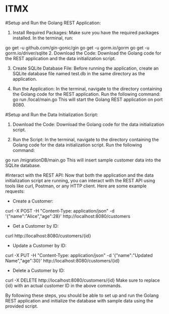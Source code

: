 # ITMX
#Setup and Run the Golang REST Application:
1. Install Required Packages:
Make sure you have the required packages installed. In the terminal, run:

go get -u github.com/gin-gonic/gin
go get -u gorm.io/gorm
go get -u gorm.io/driver/sqlite
2. Download the Code:
Download the Golang code for the REST application and the data initialization script.

3. Create SQLite Database File:
Before running the application, create an SQLite database file named test.db in the same directory as the application.

4. Run the Application:
In the terminal, navigate to the directory containing the Golang code for the REST application. Run the following command:
go run /local/main.go
This will start the Golang REST application on port 8080.

#Setup and Run the Data Initialization Script:
1. Download the Code:
Download the Golang code for the data initialization script.

2. Run the Script:
In the terminal, navigate to the directory containing the Golang code for the data initialization script. Run the following command:

go run /migrationDB/main.go
This will insert sample customer data into the SQLite database.

#Interact with the REST API:
Now that both the application and the data initialization script are running, you can interact with the REST API using tools like curl, Postman, or any HTTP client. Here are some example requests:

- Create a Customer:

curl -X POST -H "Content-Type: application/json" -d '{"name":"Alice","age":28}' http://localhost:8080/customers

- Get a Customer by ID:

curl http://localhost:8080/customers/{id}

- Update a Customer by ID:

curl -X PUT -H "Content-Type: application/json" -d '{"name":"Updated Name","age":30}' http://localhost:8080/customers/{id}

- Delete a Customer by ID:

curl -X DELETE http://localhost:8080/customers/{id}
Make sure to replace {id} with an actual customer ID in the above commands.

By following these steps, you should be able to set up and run the Golang REST application and initialize the database with sample data using the provided script.
